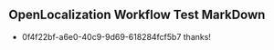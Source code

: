 ## OpenLocalization Workflow Test MarkDown
* 0f4f22bf-a6e0-40c9-9d69-618284fcf5b7 thanks!

<!--HONumber=Aug16_HO3-->



